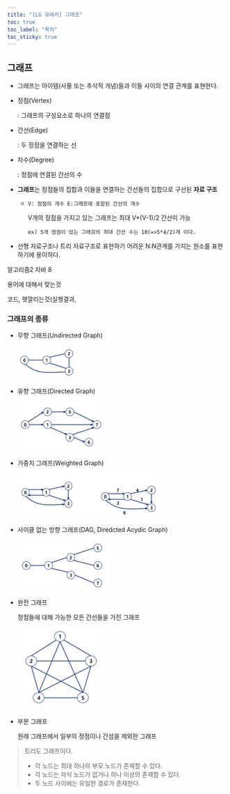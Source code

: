 ```yaml
---
title: "[LG 유레카] 그래프"
toc: true
toc_label: "목차"
toc_sticky: true
---
```


## 그래프

- 그래프는 아이템(사물 또는 추삭적 개념)들과 이들 사이의 연결 관계를 표현한다.

- 정점(Vertex)

  : 그래프의 구성요소로 하나의 연결점

- 간선(Edge)

  : 두 정점을 연결하는 선

- 차수(Degree)

  : 정점에 연결된 간선의 수

- **그래프**는 정점들의 집합과 이들을 연결하는 간선들의 집합으로 구선된 **자료 구조**

  - `V: 정점의 개수 E:그래프에 포함된 간선의 개수`

    V개의 정점을 가지고 있는 그래프는  최대 V*(V-1)/2 간선이 가능

    `ex) 5개 정점이 있는 그래프의 최대 간선 수는 10(=>5*4/2)개 이다.`

- 선형 자료구조나 트리 자료구조로 표현하기 어려운 N:N관계를 가지는 원소를 표현하기에 용이하다.



알고리즘2 자바 8

용어에 대해서 맞는것 	

코드, 헷깔리는것(실행결과,

### 그래프의 종류

- 무향 그래프(Undirected Graph)

  ![image-20240626093028895](/../images/2024-06-26-20240626/image-20240626093028895.png)

- 유향 그래프(Directed Graph)

  ![image-20240626093246666](/../images/2024-06-26-20240626/image-20240626093246666.png)

- 가중치 그래프(Weighted Graph)

  ![image-20240626093113529](/../images/2024-06-26-20240626/image-20240626093113529.png)

- 사이클 없는 방향 그래프(DAG, Diredcted Acydic Graph)

  ![image-20240626093300422](/../images/2024-06-26-20240626/image-20240626093300422.png)

- 완전 그래프

  정점들에 대해 가능한 모든 간선들을 가진 그래프

  ![image-20240626093353680](/../images/2024-06-26-20240626/image-20240626093353680.png)

- 부분 그래프

  원래 그래프에서 일부의 정점이나 간섬을 제외한 그래프

>트리도 그래프이다.
>
>- 각 노드는 최대 하나의 부모 노드가 존재할 수 있다.
>- 각 노드는 자식 노드가 없거나 하나 이상의 존재할 수 있다.
>- 두 노드 사이에는 유일한 경로가 존재한다.